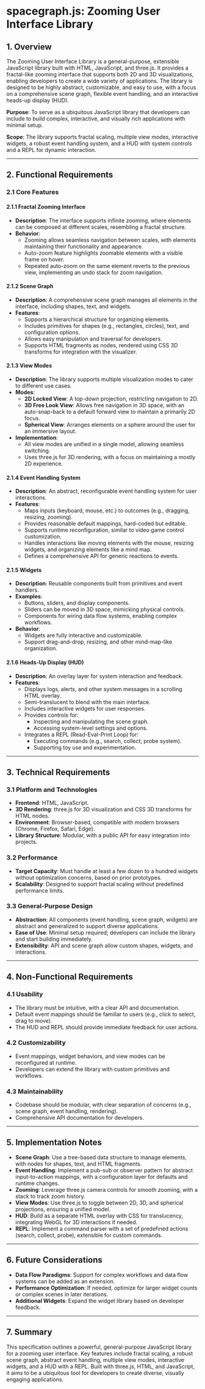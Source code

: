 # spacegraph.js: Zooming User Interface Library

## 1. Overview
The Zooming User Interface Library is a general-purpose, extensible JavaScript library built with HTML, JavaScript, and three.js. It provides a fractal-like zooming interface that supports both 2D and 3D visualizations, enabling developers to create a wide variety of applications. The library is designed to be highly abstract, customizable, and easy to use, with a focus on a comprehensive scene graph, flexible event handling, and an interactive heads-up display (HUD).

**Purpose**: To serve as a ubiquitous JavaScript library that developers can include to build complex, interactive, and visually rich applications with minimal setup.

**Scope**: The library supports fractal scaling, multiple view modes, interactive widgets, a robust event handling system, and a HUD with system controls and a REPL for dynamic interaction.

---

## 2. Functional Requirements

### 2.1 Core Features

#### 2.1.1 Fractal Zooming Interface
- **Description**: The interface supports infinite zooming, where elements can be composed at different scales, resembling a fractal structure.
- **Behavior**:
    - Zooming allows seamless navigation between scales, with elements maintaining their functionality and appearance.
    - Auto-zoom feature highlights zoomable elements with a visible frame on hover.
    - Repeated auto-zoom on the same element reverts to the previous view, implementing an undo stack for zoom navigation.

#### 2.1.2 Scene Graph
- **Description**: A comprehensive scene graph manages all elements in the interface, including shapes, text, and widgets.
- **Features**:
    - Supports a hierarchical structure for organizing elements.
    - Includes primitives for shapes (e.g., rectangles, circles), text, and configuration options.
    - Allows easy manipulation and traversal for developers.
    - Supports HTML fragments as nodes, rendered using CSS 3D transforms for integration with the visualizer.

#### 2.1.3 View Modes
- **Description**: The library supports multiple visualization modes to cater to different use cases.
- **Modes**:
    - **2D Locked View**: A top-down projection, restricting navigation to 2D.
    - **3D Free Look View**: Allows free navigation in 3D space, with an auto-snap-back to a default forward view to maintain a primarily 2D focus.
    - **Spherical View**: Arranges elements on a sphere around the user for an immersive layout.
- **Implementation**:
    - All view modes are unified in a single model, allowing seamless switching.
    - Uses three.js for 3D rendering, with a focus on maintaining a mostly 2D experience.

#### 2.1.4 Event Handling System
- **Description**: An abstract, reconfigurable event handling system for user interactions.
- **Features**:
    - Maps inputs (keyboard, mouse, etc.) to outcomes (e.g., dragging, resizing, zooming).
    - Provides reasonable default mappings, hard-coded but editable.
    - Supports runtime reconfiguration, similar to video game control customization.
    - Handles interactions like moving elements with the mouse, resizing widgets, and organizing elements like a mind map.
    - Defines a comprehensive API for generic reactions to events.

#### 2.1.5 Widgets
- **Description**: Reusable components built from primitives and event handlers.
- **Examples**:
    - Buttons, sliders, and display components.
    - Sliders can be moved in 3D space, mimicking physical controls.
    - Components for wiring data flow systems, enabling complex workflows.
- **Behavior**:
    - Widgets are fully interactive and customizable.
    - Support drag-and-drop, resizing, and other mind-map-like organization.

#### 2.1.6 Heads-Up Display (HUD)
- **Description**: An overlay layer for system interaction and feedback.
- **Features**:
    - Displays logs, alerts, and other system messages in a scrolling HTML overlay.
    - Semi-translucent to blend with the main interface.
    - Includes interactive widgets for user responses.
    - Provides controls for:
        - Inspecting and manipulating the scene graph.
        - Accessing system-level settings and options.
    - Integrates a REPL (Read-Eval-Print Loop) for:
        - Executing commands (e.g., search, collect, probe system).
        - Supporting toy use and experimentation.

---

## 3. Technical Requirements

### 3.1 Platform and Technologies
- **Frontend**: HTML, JavaScript.
- **3D Rendering**: three.js for 3D visualization and CSS 3D transforms for HTML nodes.
- **Environment**: Browser-based, compatible with modern browsers (Chrome, Firefox, Safari, Edge).
- **Library Structure**: Modular, with a public API for easy integration into projects.

### 3.2 Performance
- **Target Capacity**: Must handle at least a few dozen to a hundred widgets without optimization concerns, based on prior prototypes.
- **Scalability**: Designed to support fractal scaling without predefined performance limits.

### 3.3 General-Purpose Design
- **Abstraction**: All components (event handling, scene graph, widgets) are abstract and generalized to support diverse applications.
- **Ease of Use**: Minimal setup required; developers can include the library and start building immediately.
- **Extensibility**: API and scene graph allow custom shapes, widgets, and interactions.

---

## 4. Non-Functional Requirements

### 4.1 Usability
- The library must be intuitive, with a clear API and documentation.
- Default event mappings should be familiar to users (e.g., click to select, drag to move).
- The HUD and REPL should provide immediate feedback for user actions.

### 4.2 Customizability
- Event mappings, widget behaviors, and view modes can be reconfigured at runtime.
- Developers can extend the library with custom primitives and workflows.

### 4.3 Maintainability
- Codebase should be modular, with clear separation of concerns (e.g., scene graph, event handling, rendering).
- Comprehensive API documentation for developers.

---

## 5. Implementation Notes
- **Scene Graph**: Use a tree-based data structure to manage elements, with nodes for shapes, text, and HTML fragments.
- **Event Handling**: Implement a pub-sub or observer pattern for abstract input-to-action mappings, with a configuration layer for defaults and runtime changes.
- **Zooming**: Leverage three.js camera controls for smooth zooming, with a stack to track zoom history.
- **View Modes**: Use three.js to toggle between 2D, 3D, and spherical projections, ensuring a unified model.
- **HUD**: Build as a separate HTML overlay with CSS for translucency, integrating WebGL for 3D interactions if needed.
- **REPL**: Implement a command parser with a set of predefined actions (search, collect, probe), extensible for custom commands.

---

## 6. Future Considerations
- **Data Flow Paradigms**: Support for complex workflows and data flow systems can be added as an extension.
- **Performance Optimization**: If needed, optimize for larger widget counts or complex scenes in later iterations.
- **Additional Widgets**: Expand the widget library based on developer feedback.

---

## 7. Summary
This specification outlines a powerful, general-purpose JavaScript library for a zooming user interface. Key features include fractal scaling, a robust scene graph, abstract event handling, multiple view modes, interactive widgets, and a HUD with a REPL. Built with three.js, HTML, and JavaScript, it aims to be a ubiquitous tool for developers to create diverse, visually engaging applications.